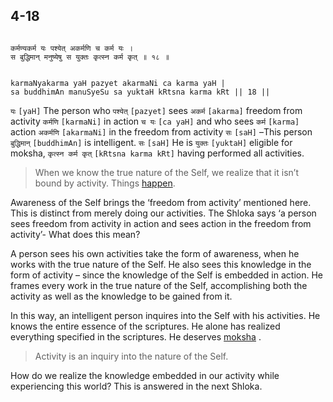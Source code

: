 ## 4-18


```shloka-sa

कर्मण्यकर्म यः पश्येत् अकर्मणि च कर्म यः ।
स बुद्धिमान् मनुष्येषु स युक्तः कृत्स्न कर्म कृत् ॥ १८ ॥

```
```shloka-sa-hk

karmaNyakarma yaH pazyet akarmaNi ca karma yaH |
sa buddhimAn manuSyeSu sa yuktaH kRtsna karma kRt || 18 ||

```
`यः` `[yaH]` The person who `पश्येत्` `[pazyet]` sees `अकर्म` `[akarma]` freedom from activity `कर्मणि` `[karmaNi]` in action `च यः` `[ca yaH]` and who sees `कर्म` `[karma]` action `अकर्मणि` `[akarmaNi]` in the freedom from activity `सः` `[saH]` –This person `बुद्धिमान्` `[buddhimAn]` is intelligent. `सः` `[saH]` He is `युक्तः` `[yuktaH]` eligible for moksha, `कृत्स्न कर्म कृत्` `[kRtsna karma kRt]` having performed all activities.


<a name='applnote_83'></a>
> When we know the true nature of the Self, we realize that it isn’t bound by activity. Things [happen](Back-to-Basics.md#actions_and_happenings).



Awareness of the Self brings the ‘freedom from activity’ mentioned here. This is distinct from merely doing our activities. The Shloka says ‘a person sees freedom from activity in action and sees action in the freedom from activity’- What does this mean?

A person sees his own activities take the form of awareness, when he works with the true nature of the Self. He also sees this knowledge in the form of activity – since the knowledge of the Self is embedded in action. He frames every work in the true nature of the Self, accomplishing both the activity as well as the knowledge to be gained from it.

In this way, an intelligent person inquires into the Self with his activities. He knows the entire essence of the scriptures. He alone has realized everything specified in the scriptures. He deserves 
[moksha](Back-to-Basics.md#Moksha)
.



<a name='applnote_84'></a>
> Activity is an inquiry into the nature of the Self.



How do we realize the knowledge embedded in our activity while experiencing this world? This is answered in the next Shloka.


